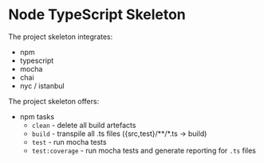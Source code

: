 # Node TypeScript Skeleton

The project skeleton integrates:
* npm
* typescript
* mocha
* chai
* nyc / istanbul

The project skeleton offers:
* npm tasks
  * ```clean``` - delete all build artefacts
  * ```build``` - transpile all .ts files ({src,test}/**/*.ts -> build)
  * ```test``` - run mocha tests
  * ```test:coverage``` - run mocha tests and generate reporting for ```.ts``` files

